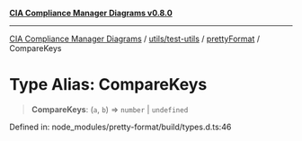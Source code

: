 [**CIA Compliance Manager Diagrams v0.8.0**](../../../../../README.md)

***

[CIA Compliance Manager Diagrams](../../../../../modules.md) / [utils/test-utils](../../../README.md) / [prettyFormat](../README.md) / CompareKeys

# Type Alias: CompareKeys

> **CompareKeys**: (`a`, `b`) => `number` \| `undefined`

Defined in: node\_modules/pretty-format/build/types.d.ts:46
